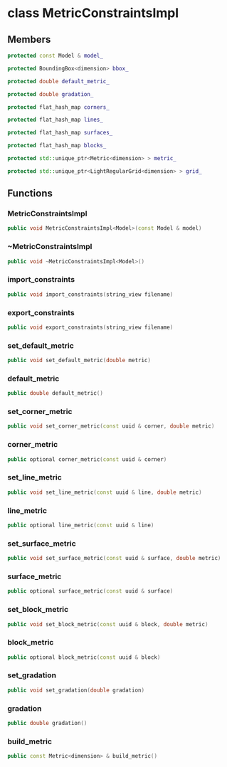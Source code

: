 # class MetricConstraintsImpl


## Members

```cpp
protected const Model & model_

```

```cpp
protected BoundingBox<dimension> bbox_

```

```cpp
protected double default_metric_

```

```cpp
protected double gradation_

```

```cpp
protected flat_hash_map corners_

```

```cpp
protected flat_hash_map lines_

```

```cpp
protected flat_hash_map surfaces_

```

```cpp
protected flat_hash_map blocks_

```

```cpp
protected std::unique_ptr<Metric<dimension> > metric_

```

```cpp
protected std::unique_ptr<LightRegularGrid<dimension> > grid_

```



## Functions

### MetricConstraintsImpl

```cpp
public void MetricConstraintsImpl<Model>(const Model & model)
```


### ~MetricConstraintsImpl

```cpp
public void ~MetricConstraintsImpl<Model>()
```


### import_constraints

```cpp
public void import_constraints(string_view filename)
```


### export_constraints

```cpp
public void export_constraints(string_view filename)
```


### set_default_metric

```cpp
public void set_default_metric(double metric)
```


### default_metric

```cpp
public double default_metric()
```


### set_corner_metric

```cpp
public void set_corner_metric(const uuid & corner, double metric)
```


### corner_metric

```cpp
public optional corner_metric(const uuid & corner)
```


### set_line_metric

```cpp
public void set_line_metric(const uuid & line, double metric)
```


### line_metric

```cpp
public optional line_metric(const uuid & line)
```


### set_surface_metric

```cpp
public void set_surface_metric(const uuid & surface, double metric)
```


### surface_metric

```cpp
public optional surface_metric(const uuid & surface)
```


### set_block_metric

```cpp
public void set_block_metric(const uuid & block, double metric)
```


### block_metric

```cpp
public optional block_metric(const uuid & block)
```


### set_gradation

```cpp
public void set_gradation(double gradation)
```


### gradation

```cpp
public double gradation()
```


### build_metric

```cpp
public const Metric<dimension> & build_metric()
```




